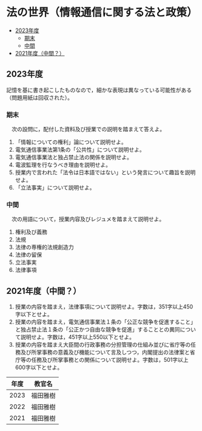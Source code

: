 # 法の世界（情報通信に関する法と政策）

- [2023年度](#2023年度)
  - [期末](#期末)
  - [中間](#中間)
- [2021年度（中間？）](#2021年度中間)

## 2023年度

記憶を基に書き起こしたものなので，細かな表現は異なっている可能性がある（問題用紙は回収された）。

### 期末

　次の設問に，配付した資料及び授業での説明を踏まえて答えよ。

1. 「情報についての権利」論について説明せよ。
2. 電気通信事業法第1条の「公共性」について説明せよ。
3. 電気通信事業法と独占禁止法の関係を説明せよ。
4. 電波監理を行なうべき理由を説明せよ。
5. 授業内で言われた「法令は日本語ではない」という発言について趣旨を説明せよ。
6. 「立法事実」について説明せよ。

### 中間

　次の用語について，授業内容及びレジュメを踏まえて説明せよ。

1. 権利及び義務
2. 法規
3. 法律の専権的法規創造力
4. 法律の留保
5. 立法事実
6. 法律事項

## 2021年度（中間？）

1. 授業の内容を踏まえ，法律事項について説明せよ。字数は，351字以上450字以下とせよ。
2. 授業の内容を踏まえ，電気通信事業法１条の「公正な競争を促進すること」と独占禁止法１条の「公正かつ自由な競争を促進」することとの異同について説明せよ。字数は，451字以上550以下とせよ。
3. 授業の内容を踏まえ大臣間の行政事務の分担管理の仕組み並びに省庁等の任務及び所掌事務の意義及び機能について言及しつつ，内閣提出の法律案と省庁等の任務及び所掌事務との関係について説明せよ。字数は，501字以上600字以下とせよ。

|年度|教官名|
|-|-|
|2023|福田雅樹|
|2022|福田雅樹|
|2021|福田雅樹|